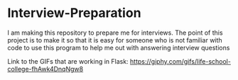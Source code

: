 # Interview-Preparation
I am making this repository to prepare me for interviews. The point of this project is to make it so that it is easy for someone who is not familiar with code to use this program to help me out with answering interview questions

Link to the GIFs that are working in Flask: https://giphy.com/gifs/life-school-college-fhAwk4DnqNgw8
